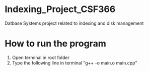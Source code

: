 # Indexing_Project_CSF366
Datbase Systems project related to indexing and disk management 

# How to run the program
1) Open terminal in root folder
2) Type the following line in terminal
   "g++ -o main.o main.cpp"
   
